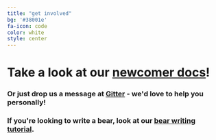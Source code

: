 ```yaml
---
title: "get involved"
bg: '#38001e'
fa-icon: code
color: white
style: center
---
```


# Take a look at our [newcomer docs](https://coala.io/newcomer)!

### Or just drop us a message at [Gitter](https://coala.io/chat) - we'd love to help you personally!

### If you're looking to write a bear, look at our [bear writing tutorial](https://coala.io/writingbears).

